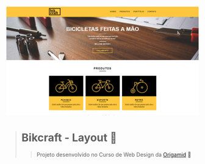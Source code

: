  ![Amostra do projeto](/assets/img/screen/screen.png)

> # Bikcraft - Layout :pushpin:
>> Projeto desenvolvido no Curso de Web Design da [Origamid](https://www.origamid.com/curso/web-design-completo/) 🐺
